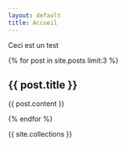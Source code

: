 ```yaml
---
layout: default
title: Accueil
---   
```

<main>
 <p>Ceci est un test</p>   
 
 {% for post in site.posts limit:3 %}
 <h2>{{ post.title }}</h2>
 <p>{{ post.content }}</p>
 {% endfor %}
 
 {{ site.collections }}
</main>